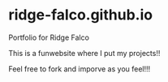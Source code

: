 # ridge-falco.github.io
Portfolio for Ridge Falco

This is a funwebsite where I put my projects!!

Feel free to fork and imporve as you feel!!!
